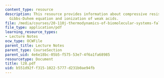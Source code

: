 ```yaml
---
content_type: resource
description: This resource provides information about compressive resistance of cartilage,
  Gibbs-Duhem equation and ionization of weak acids.
file: /media/courses/20-110j-thermodynamics-of-biomolecular-systems-fall-2005/b551d92ff31510225777d231b0ae94fb_l28.pdf
file_type: application/pdf
learning_resource_types:
- Lecture Notes
ocw_type: OCWFile
parent_title: Lecture Notes
parent_type: CourseSection
parent_uid: 4e6e18bc-05b5-f575-53e7-4f6a1fa68985
resourcetype: Document
title: l28.pdf
uid: b551d92f-f315-1022-5777-d231b0ae94fb
---
```

